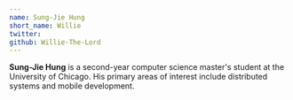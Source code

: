 ```yaml
---
name: Sung-Jie Hung
short_name: Willie
twitter:
github: Willie-The-Lord
---
```


**Sung-Jie Hung** is a second-year computer science master's student at the University of Chicago. His primary areas of interest include distributed systems and mobile development.
